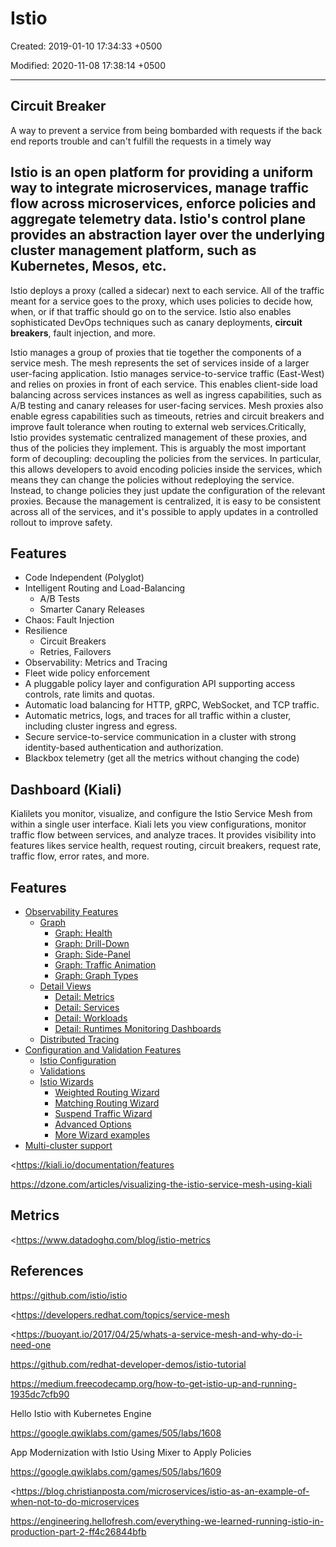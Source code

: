 # Istio

Created: 2019-01-10 17:34:33 +0500

Modified: 2020-11-08 17:38:14 +0500

---

## Circuit Breaker

A way to prevent a service from being bombarded with requests if the back end reports trouble and can't fulfill the requests in a timely way

## Istio is an open platform for providing a uniform way to integrate microservices, manage traffic flow across microservices, enforce policies and aggregate telemetry data. Istio's control plane provides an abstraction layer over the underlying cluster management platform, such as Kubernetes, Mesos, etc.

Istio deploys a proxy (called a sidecar) next to each service. All of the traffic meant for a service goes to the proxy, which uses policies to decide how, when, or if that traffic should go on to the service. Istio also enables sophisticated DevOps techniques such as canary deployments, **circuit breakers**, fault injection, and more.

Istio manages a group of proxies that tie together the components of a service mesh. The mesh represents the set of services inside of a larger user-facing application. Istio manages service-to-service traffic (East-West) and relies on proxies in front of each service. This enables client-side load balancing across services instances as well as ingress capabilities, such as A/B testing and canary releases for user-facing services. Mesh proxies also enable egress capabilities such as timeouts, retries and circuit breakers and improve fault tolerance when routing to external web services.Critically, Istio provides systematic centralized management of these proxies, and thus of the policies they implement. This is arguably the most important form of decoupling: decoupling the policies from the services. In particular, this allows developers to avoid encoding policies inside the services, which means they can change the policies without redeploying the service. Instead, to change policies they just update the configuration of the relevant proxies. Because the management is centralized, it is easy to be consistent across all of the services, and it's possible to apply updates in a controlled rollout to improve safety.

## Features
-   Code Independent (Polyglot)
-   Intelligent Routing and Load-Balancing
    -   A/B Tests
    -   Smarter Canary Releases
-   Chaos: Fault Injection
-   Resilience
    -   Circuit Breakers
    -   Retries, Failovers
-   Observability: Metrics and Tracing
-   Fleet wide policy enforcement
-   A pluggable policy layer and configuration API supporting access controls, rate limits and quotas.
-   Automatic load balancing for HTTP, gRPC, WebSocket, and TCP traffic.
-   Automatic metrics, logs, and traces for all traffic within a cluster, including cluster ingress and egress.
-   Secure service-to-service communication in a cluster with strong identity-based authentication and authorization.
-   Blackbox telemetry (get all the metrics without changing the code)

## Dashboard (Kiali)

Kialilets you monitor, visualize, and configure the Istio Service Mesh from within a single user interface. Kiali lets you view configurations, monitor traffic flow between services, and analyze traces. It provides visibility into features likes service health, request routing, circuit breakers, request rate, traffic flow, error rates, and more.

## Features
-   [Observability Features](https://kiali.io/documentation/features/#_observability_features)
    -   [Graph](https://kiali.io/documentation/features/#_graph)
        -   [Graph: Health](https://kiali.io/documentation/features/#_graph_health)
        -   [Graph: Drill-Down](https://kiali.io/documentation/features/#_graph_drill_down)
        -   [Graph: Side-Panel](https://kiali.io/documentation/features/#_graph_side_panel)
        -   [Graph: Traffic Animation](https://kiali.io/documentation/features/#_graph_traffic_animation)
        -   [Graph: Graph Types](https://kiali.io/documentation/features/#_graph_graph_types)
    -   [Detail Views](https://kiali.io/documentation/features/#_detail_views)
        -   [Detail: Metrics](https://kiali.io/documentation/features/#_detail_metrics)
        -   [Detail: Services](https://kiali.io/documentation/features/#_detail_services)
        -   [Detail: Workloads](https://kiali.io/documentation/features/#_detail_workloads)
        -   [Detail: Runtimes Monitoring Dashboards](https://kiali.io/documentation/features/#_detail_runtimes_monitoring_dashboards)
    -   [Distributed Tracing](https://kiali.io/documentation/features/#_distributed_tracing)
-   [Configuration and Validation Features](https://kiali.io/documentation/features/#_configuration_and_validation_features)
    -   [Istio Configuration](https://kiali.io/documentation/features/#_istio_configuration)
    -   [Validations](https://kiali.io/documentation/features/#_validations)
    -   [Istio Wizards](https://kiali.io/documentation/features/#_istio_wizards)
        -   [Weighted Routing Wizard](https://kiali.io/documentation/features/#_weighted_routing_wizard)
        -   [Matching Routing Wizard](https://kiali.io/documentation/features/#_matching_routing_wizard)
        -   [Suspend Traffic Wizard](https://kiali.io/documentation/features/#_suspend_traffic_wizard)
        -   [Advanced Options](https://kiali.io/documentation/features/#_advanced_options)
        -   [More Wizard examples](https://kiali.io/documentation/features/#_more_wizard_examples)
-   [Multi-cluster support](https://kiali.io/documentation/features/#_multi_cluster_support)

<https://kiali.io/documentation/features

<https://dzone.com/articles/visualizing-the-istio-service-mesh-using-kiali>

## Metrics

<https://www.datadoghq.com/blog/istio-metrics

## References

<https://github.com/istio/istio>

<https://developers.redhat.com/topics/service-mesh

<https://buoyant.io/2017/04/25/whats-a-service-mesh-and-why-do-i-need-one

<https://github.com/redhat-developer-demos/istio-tutorial>

<https://medium.freecodecamp.org/how-to-get-istio-up-and-running-1935dc7cfb90>

Hello Istio with Kubernetes Engine

<https://google.qwiklabs.com/games/505/labs/1608>

App Modernization with Istio Using Mixer to Apply Policies

<https://google.qwiklabs.com/games/505/labs/1609>

<https://blog.christianposta.com/microservices/istio-as-an-example-of-when-not-to-do-microservices

<https://engineering.hellofresh.com/everything-we-learned-running-istio-in-production-part-2-ff4c26844bfb>
